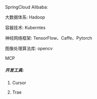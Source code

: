 SpringCloud Alibaba: 

大数据体系: Hadoop

容器技术: Kuberntes

神经网络框架: TensorFlow、Caffe、Pytorch

图像处理算法库: opencv

MCP

##### 开发工具:

1. Cursor

2. Trae
